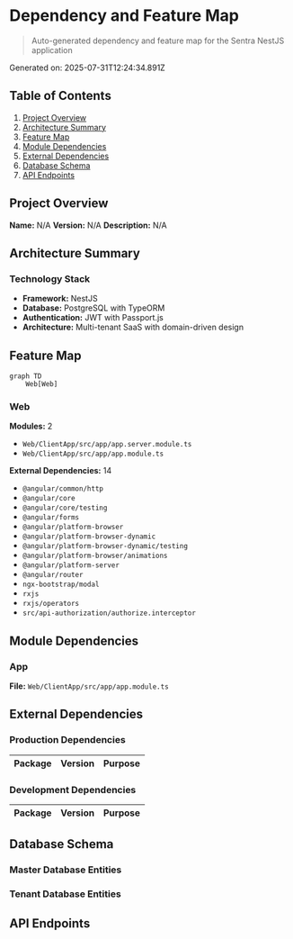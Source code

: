 # Dependency and Feature Map

> Auto-generated dependency and feature map for the Sentra NestJS application

Generated on: 2025-07-31T12:24:34.891Z

## Table of Contents

1. [Project Overview](#project-overview)
2. [Architecture Summary](#architecture-summary)
3. [Feature Map](#feature-map)
4. [Module Dependencies](#module-dependencies)
5. [External Dependencies](#external-dependencies)
6. [Database Schema](#database-schema)
7. [API Endpoints](#api-endpoints)

## Project Overview

**Name:** N/A
**Version:** N/A
**Description:** N/A

## Architecture Summary

### Technology Stack

- **Framework:** NestJS
- **Database:** PostgreSQL with TypeORM
- **Authentication:** JWT with Passport.js
- **Architecture:** Multi-tenant SaaS with domain-driven design

## Feature Map

```mermaid
graph TD
    Web[Web]
```

### Web

**Modules:** 2
- `Web/ClientApp/src/app/app.server.module.ts`
- `Web/ClientApp/src/app/app.module.ts`

**External Dependencies:** 14
- `@angular/common/http`
- `@angular/core`
- `@angular/core/testing`
- `@angular/forms`
- `@angular/platform-browser`
- `@angular/platform-browser-dynamic`
- `@angular/platform-browser-dynamic/testing`
- `@angular/platform-browser/animations`
- `@angular/platform-server`
- `@angular/router`
- `ngx-bootstrap/modal`
- `rxjs`
- `rxjs/operators`
- `src/api-authorization/authorize.interceptor`

## Module Dependencies

### App

**File:** `Web/ClientApp/src/app/app.module.ts`

## External Dependencies

### Production Dependencies

| Package | Version | Purpose |
|---------|---------|---------|

### Development Dependencies

| Package | Version | Purpose |
|---------|---------|---------|

## Database Schema

### Master Database Entities


### Tenant Database Entities


## API Endpoints
